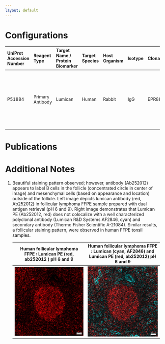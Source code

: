 ```yaml
---
layout: default
---
```


# Configurations

| UniProt Accession Number   | Reagent Type     | Target Name / Protein Biomarker   | Target Species   | Host Organism   | Isotype   | Clonality   | Vendor   | Catalog Number   | Conjugate   | RRID   | Availability   | Method                 | Tissue Preservation   | Target Tissue   | Tissue State        | Detergent         | Antigen Retrieval Conditions                                                               | Dye Inactivation Conditions   | Recommend   | Agree               | Disagree   | Contributor         | Notes       |
|:---------------------------|:-----------------|:----------------------------------|:-----------------|:----------------|:----------|:------------|:---------|:-----------------|:------------|:-------|:---------------|:-----------------------|:----------------------|:----------------|:--------------------|:------------------|:-------------------------------------------------------------------------------------------|:------------------------------|:------------|:--------------------|:-----------|:--------------------|:------------|
| P51884                     | Primary Antibody | Lumican                           | Human            | Rabbit          | IgG       | EPR8898(2)  | Abcam    | Ab252012         | PE          | NA     | Stock          | Multiplexed 2D Imaging | FFPE                  | Lymph Node      | Follicular Lymphoma | 0.3% Triton-X-100 | pH 6 for 30 minutes ER1 (AR9961) and pH 9 for 30 minutes ER2 (AR9640) using the Leica Bond | NA                            | No          | [0000-0003-4379-8967](https://orcid.org/0000-0003-4379-8967) | NA         | [0000-0003-4379-8967](https://orcid.org/0000-0003-4379-8967) | [1](#notes) |

# Publications



# Additional Notes

<a name="notes"></a>
1. Beautiful staining pattern observed; however, antibody (Ab252012) appears to label B cells in the follicle (concentrated circle in center of image) and mesenchymal cells (based on appearance and location) outside of the follicle. Left image depicts lumican antibody (red, Ab252012) in follicular lymphoma FFPE sample prepared with dual antigen retrieval (pH 6 and 9). Right image demonstrates that Lumican PE (Ab252012, red) does not colocalize with a well characterized polyclonal antibody (Lumican R&D Systems AF2846, cyan) and secondary antibody (Thermo Fisher Scientific A-21084). Similar results, a follicular staining pattern, were observed in human FFPE tonsil samples.

    | Human follicular lymphoma FFPE : Lumican PE (red, ab252012 ) pH 6 and 9  |  Human follicular lymphoma FFPE : Lumican (cyan, AF2846) and Lumican PE (red, ab252012) pH 6 and 9 |
    |:-------:|:-------:|
    | ![Lumican PE Abcam Ab252012 FL FFPE pH6and9](Lumican_PE_Abcam_Ab252012_FL_FFPE_pH6and9.jpg) |  ![Lumican AF2846 cyan Lumican Ab252012 red merge](Lumican_AF2846_cyan_Lumican_Ab252012_red_merge.jpg) |

 